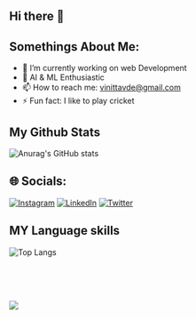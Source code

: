## Hi there 👋
## Somethings About Me:

- 🔭 I’m currently working on web Development
- 🌱 AI & ML Enthusiastic
- 📫 How to reach me: vinittavde@gmail.com
- ⚡ Fun fact: I like to play cricket

## My Github Stats
![Anurag's GitHub stats](https://github-readme-stats.vercel.app/api?username=vinit5112&show_icons=true&theme=radical)

## 🌐 Socials:
[![Instagram](https://img.shields.io/badge/Instagram-%23E4405F.svg?logo=Instagram&logoColor=white)](https://instagram.com/vinit_5112?igshid=MzNlNGNkZWQ4Mg==) [![LinkedIn](https://img.shields.io/badge/LinkedIn-%230077B5.svg?logo=linkedin&logoColor=white)](https://www.linkedin.com/in/vinit-tavde-323076206/) [![Twitter](https://img.shields.io/badge/Twitter-%231DA1F2.svg?logo=Twitter&logoColor=white)](https://twitter.com/VinitTavde?t=vXXhN3eGancxYE_Lp0rj1g&s=09) 

## MY Language skills
![Top Langs](https://github-readme-stats.vercel.app/api/top-langs/?username=vinit5112&layout=compact)


<br/>
<br/>
<br/>

![](https://komarev.com/ghpvc/?username=shahdivax)
